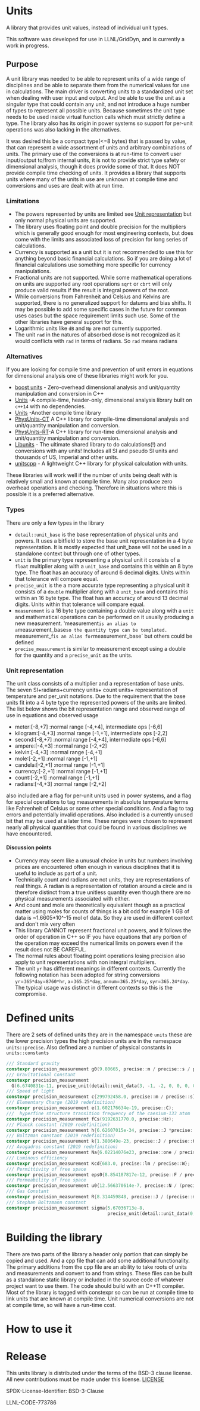 # Units
A library that provides unit values, instead of individual unit types.

This software was developed for use in LLNL/GridDyn, and is currently a work in progress.

## Purpose
A unit library was needed to be able to represent units of a wide range of disciplines and be able to separate them from the numerical values for use in calculations.  The main driver is converting units to a standardized unit set when dealing with user input and output.  And be able to use the unit as a singular type that could contain any unit, and not introduce a huge number of types to represent all possible units.  Because sometimes the unit type needs to be used inside virtual function calls which must strictly define a type.  The library also has its origin in power systems so support for per-unit operations was also lacking in the alternatives. 

It was desired this be a compact type(<=8 bytes) that is passed by value, that can represent a wide assortment of units and arbitrary combinations of units.  The primary use of the conversions is at run-time to convert user input/output to/from internal units, it is not to provide strict type safety or dimensional analysis, though it does provide some of that.  It does NOT provide compile time checking of units.  It provides a library that supports units where many of the units in use are unknown at compile time and conversions and uses are dealt with at run time. 
### Limitations
  - The powers represented by units are limited see [Unit representation](#unit_representation) but only normal physical units are supported.
 - The library uses floating point and double precision for the multipliers which is generally good enough for most engineering contexts, but does come with the limits ans associated loss of precision for long series of calculations.
 - Currency is supported as a unit but it is not recommended to use this for anything beyond basic financial calculations. So if you are doing a lot of financial calculations use something more specific for currency manipulations.  
 - Fractional units are not supported.  While some mathematical operations on units are supported any root operations `sqrt` or `cbrt` will only produce valid results if the result is integral powers of the root.  
 - While conversions from Fahrenheit and Celsius and Kelvins are supported, there is no generalized support for datums and bias shifts.  It may be possible to add some specific cases in the future for common uses cases but the space requirement limits such use.  Some of the other libraries have general support for this.
 - Logarithmic units like `dB` and `Np` are not currently supported.  
 - The unit `rad` in the natures of absorbed dose is not recognized as it would conflicts with `rad` in terms of radians. So `rad` means radians
   

###  Alternatives
If you are looking for compile time and prevention of unit errors in equations for dimensional analysis one of these libraries might work for you.  
* [boost units](https://www.boost.org/doc/libs/1_69_0/doc/html/boost_units.html) - Zero-overhead dimensional analysis and unit/quantity manipulation and conversion in C++
* [Units](https://github.com/nholthaus/units) -A compile-time, header-only, dimensional analysis library built on `c++14` with no dependencies.
* [Units](https://github.com/VincentDucharme/Units) -Another compile time library
* [PhysUnits-CT](https://github.com/martinmoene/PhysUnits-CT-Cpp11) A C++ library for compile-time dimensional analysis and unit/quantity manipulation and conversion.
* [PhysUnits-RT](https://github.com/martinmoene/PhysUnits-RT)-A C++ library for run-time dimensional analysis and unit/quantity manipulation and conversion.
* [Libunits](https://sourceforge.net/projects/libunits/) - The ultimate shared library to do calculations(!) and conversions with any units!
Includes all SI and pseudo SI units and thousands of US, Imperial and other units.
* [unitscpp](http://code.google.com/p/unitscpp/) - A lightweight C++ library for physical calculation with units.

These libraries will work well if the number of units being dealt with is relatively small and known at compile time.  Many also produce zero overhead operations and checking.  Therefore in situations where this is possible it is a preferred alternative.  
### Types
There are only a few types in the library
 * `detail::unit_base` is the base representation of physical units and powers.  It uses a bitfield to store the base unit representation in a 4 byte representation.  It is mostly expected that unit_base will not be used in a standalone context but through one of other types.
 * `unit` is the primary type representing a physical unit it consists of a `float` multiplier along with a `unit_base` and contains this within an 8 byte type.  The float has an accuracy of around 6 decimal digits.  Units within that tolerance will compare equal.  
 * `precise_unit` is the a more accurate type representing a physical unit it consists of a `double` multiplier along with a `unit_base` and contains this within an 16 byte type.  The float has an accuracy of around 13 decimal digits.  Units within that tolerance will compare equal. 
 * `measurement` is a 16 byte type containing a double value along with a `unit` and mathematical operations can be performed on it usually producing a new measurement. 'measurement` is an alias to a `measurement_base<double>` so the quantity type can be templated.  `measurement_f` is an alias for `measurement_base<float>` but others could be defined
 * `precise_measurement` is similar to measurement except using a double for the quantity and a `precise_unit` as the units.  

### Unit representation
The unit class consists of a multiplier and a representation of base units. 
The seven SI+radians+currency units+ count units+ representation of temperature and per_unit notations. Due to the requirement that the base units fit into a 4 byte type the represented powers of the units are limited.  The list below shows the bit representation range and observed range of use in equations and observed usage

 - meter:[-8,+7]  :normal range [-4,+4], intermediate ops [-6,6]
 - kilogram:[-4,+3] :normal range [-1,+1], intermediate ops [-2,2]
 - second:[-8,+7] :normal range [-4,+4], intermediate ops [-6,6]
 - ampere:[-4,+3] :normal range [-2,+2]
 - kelvin:[-4,+3] :normal range [-4,+1]
 - mole:[-2,+1] :normal range [-1,+1]
 - candela:[-2,+1] :normal range [-1,+1]
 - currency:[-2,+1] :normal range [-1,+1]
 - count:[-2,+1] :normal range [-1,+1]
 - radians:[-4,+3] :normal range [-2,+2]

also included are a flag for per-unit units used in power systems, and a flag for special operations to tag measurements in absolute temperature terms like Fahrenheit of Celsius or some other special conditions.
And a flag to tag errors and potentially invalid operations. Also included is a currently unused bit that may be used at a later time.  These ranges were chosen to represent nearly all physical quantities that could be found in various disciplines we have encountered.  

#### Discussion points
 * Currency may seem like a unusual choice in units but numbers involving prices are encountered often enough in various disciplines that it is useful to include as part of a unit.  
 * Technically count and radians are not units, they are representations of real things. A radian is a representation of rotation around a circle and is therefore distinct from a true unitless quantity even though there are no physical measurements associated with either. 
 * And count and mole are theoretically equivalent though as a practical matter using moles for counts of things is a bit odd for example 1 GB of data is ~1.6605*10^-15 mol of data.  So they are used in different context and don't mix very often
 * This library CANNOT represent fractional unit powers, and it follows the order of operation in C++ so IF you have equations that any portion of the operation may exceed the numerical limits on powers even if the result does not BE CAREFUL. 
 * The normal rules about floating point operations losing precision also apply to unit representations with non integral multipliers.
 * The unit `yr` has different meanings in different contexts.  Currently the following notation has been adopted for string conversions `yr`=`365*day`=`8760*hr`,  `a`=`365.25*day`, `annum`=`365.25*day`, `syr`=`365.24*day`.  The typical usage was distinct in different contexts so this is the compromise.  

# Defined units
There are 2 sets of defined units
they are in the namespace `units`  these are the lower precision types
the high precision units are in the namespace `units::precise`.
Also defined are a number of physical constants in `units::constants`
```cpp
/// Standard gravity
constexpr precision_measurement g0(9.80665, precise::m / precise::s / precise::s);
/// Gravitational Constant
constexpr precision_measurement
  G(6.6740831e-11, precise_unit(detail::unit_data(3, -1, -2, 0, 0, 0, 0, 0, 0, 0, 0, 0)));
/// Speed of light
constexpr precision_measurement c{299792458.0, precise::m / precise::s};
/// Elementary Charge (2019 redefinition)
constexpr precision_measurement e(1.602176634e-19, precise::C);
///  hyperfine structure transition frequency of the caesium-133 atom
constexpr precision_measurement fCs(9192631770.0, precise::Hz);
/// Planck constant (2019 redefinition)
constexpr precision_measurement h{6.62607015e-34, precise::J *precise::second};
/// Boltzman constant (2019 redefinition)
constexpr precision_measurement k{1.380649e-23, precise::J / precise::K};
/// Avogadros constant (2019 redefinition)
constexpr precision_measurement Na{6.02214076e23, precise::one / precise::mol};
/// Luminous efficiency
constexpr precision_measurement Kcd{683.0, precise::lm / precise::W};
/// Permittivity of free space
constexpr precision_measurement eps0{8.854187817e-12, precise::F / precise::m};
/// Permeability of free space
constexpr precision_measurement u0{12.566370614e-7, precise::N / (precise::A * precise::A)};
/// Gas Constant
constexpr precision_measurement R{8.314459848, precise::J / (precise::mol * precise::K)};
/// Stephan Boltzmann constant
constexpr precision_measurement sigma{5.67036713e-8,
                                      precise_unit(detail::unit_data(0, 1, -3, 0, -4, 0, 0, 0, 0, 0, 0, 0))};

```

# Building the library
There are two parts of the library  a header only portion that can simply be copied and used.  And a cpp file that can add some additional functionality.  The primary additions from the cpp file are an ability to take roots of units and measurements and convert to and from strings.  These files can be built as a standalone static library or included in the source code of whatever project want to use them.  The code should build with an C++11 compiler.    Most of the library is tagged with constexpr so can be run at compile time to link units that are known at compile time.  Unit numerical conversions are not at compile time, so will have a run-time cost.   

# How to use it


# Release
This units library is distributed under the terms of the BSD-3 clause license. All new
contributions must be made under this license. [LICENSE](LICENSE)

SPDX-License-Identifier: BSD-3-Clause

LLNL-CODE-773786
